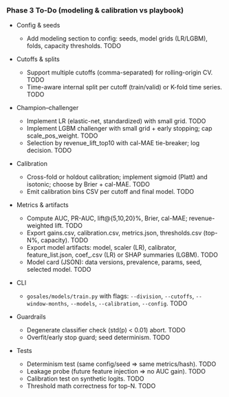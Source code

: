 ### Phase 3 To-Do (modeling & calibration vs playbook)

- Config & seeds
  - Add modeling section to config: seeds, model grids (LR/LGBM), folds, capacity thresholds. TODO

- Cutoffs & splits
  - Support multiple cutoffs (comma-separated) for rolling-origin CV. TODO
  - Time-aware internal split per cutoff (train/valid) or K-fold time series. TODO

- Champion–challenger
  - Implement LR (elastic-net, standardized) with small grid. TODO
  - Implement LGBM challenger with small grid + early stopping; cap scale_pos_weight. TODO
  - Selection by revenue_lift_top10 with cal-MAE tie-breaker; log decision. TODO

- Calibration
  - Cross-fold or holdout calibration; implement sigmoid (Platt) and isotonic; choose by Brier + cal-MAE. TODO
  - Emit calibration bins CSV per cutoff and final model. TODO

- Metrics & artifacts
  - Compute AUC, PR-AUC, lift@{5,10,20}%, Brier, cal-MAE; revenue-weighted lift. TODO
  - Export gains.csv, calibration.csv, metrics.json, thresholds.csv (top-N%, capacity). TODO
  - Export model artifacts: model, scaler (LR), calibrator, feature_list.json, coef_.csv (LR) or SHAP summaries (LGBM). TODO
  - Model card (JSON): data versions, prevalence, params, seed, selected model. TODO

- CLI
  - `gosales/models/train.py` with flags: `--division`, `--cutoffs`, `--window-months`, `--models`, `--calibration`, `--config`. TODO

- Guardrails
  - Degenerate classifier check (std(p) < 0.01) abort. TODO
  - Overfit/early stop guard; seed determinism. TODO

- Tests
  - Determinism test (same config/seed ⇒ same metrics/hash). TODO
  - Leakage probe (future feature injection ⇒ no AUC gain). TODO
  - Calibration test on synthetic logits. TODO
  - Threshold math correctness for top-N. TODO


